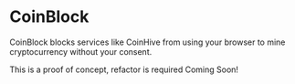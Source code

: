 # CoinBlock
CoinBlock blocks services like CoinHive from using your browser to mine cryptocurrency without your consent.

This is a proof of concept, refactor is required
Coming Soon!
